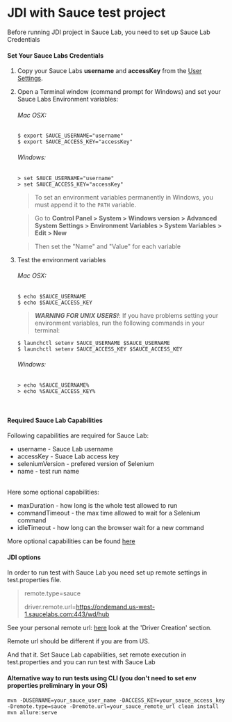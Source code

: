 # JDI with Sauce test project

Before running JDI project in Sauce Lab, you need to set up Sauce Lab Credentials

#### Set Your Sauce Labs Credentials
1. Copy your Sauce Labs **username** and **accessKey** from the [User Settings](https://app.eu-central-1.saucelabs.com/user-settings).
2. Open a Terminal window (command prompt for Windows) and set your Sauce Labs Environment variables:   
   ###### Mac OSX:
   ```
   $ export SAUCE_USERNAME="username"
   $ export SAUCE_ACCESS_KEY="accessKey"
   ```
   ###### Windows:
   ```
   > set SAUCE_USERNAME="username"
   > set SAUCE_ACCESS_KEY="accessKey"
   ```
   > To set an environment variables permanently in Windows, you must append it to the `PATH` variable.
   
   > Go to **Control Panel > System > Windows version > Advanced System Settings > Environment Variables > System Variables > Edit > New**
   
   > Then set the "Name" and "Value" for each variable
   
9. Test the environment variables
    ###### Mac OSX:
    ```
    $ echo $SAUCE_USERNAME
    $ echo $SAUCE_ACCESS_KEY
    ```
    > ***WARNING FOR UNIX USERS!***:
    > If you have problems setting your environment variables, run the following commands in your terminal:
    ```
    $ launchctl setenv SAUCE_USERNAME $SAUCE_USERNAME
    $ launchctl setenv SAUCE_ACCESS_KEY $SAUCE_ACCESS_KEY
    ```
    ###### Windows:
    ```
    > echo %SAUCE_USERNAME%
    > echo %SAUCE_ACCESS_KEY%
    ```

<br />

#### Required Sauce Lab Capabilities

Following capabilities are required for Sauce Lab:
- username - Sauce Lab username
- accessKey - Suace Lab access key
- seleniumVersion - prefered version of Selenium
- name - test run name <br /><br />

Here some optional capabilities:
- maxDuration - how long is the whole test allowed to run
- commandTimeout - the max time allowed to wait for a Selenium command
- idleTimeout - how long can the browser wait for a new command 

More optional capabilities can be found [here](https://github.com/saucelabs-training/demo-java/blob/master/on-boarding-modules/testng/src/test/java/Module4TestNGTest.java)

#### JDI options

In order to run test with Sauce Lab you need set up remote settings in test.properties file.

> remote.type=sauce
> 
> driver.remote.url=https://ondemand.us-west-1.saucelabs.com:443/wd/hub

See your personal remote url: [here](https://app.saucelabs.com/user-settings) look at the 'Driver Creation' section.

Remote url should be different if you are from US.

And that it. Set Sauce Lab capabilities, set remote execution in test.properties and you can run test with Sauce Lab

#### Alternative way to run tests using CLI (you don't need to set env properties preliminary in your OS)

    mvn -DUSERNAME=your_sauce_user_name -DACCESS_KEY=your_sauce_access_key -Dremote.type=sauce -Dremote.url=your_sauce_remote_url clean install
    mvn allure:serve

